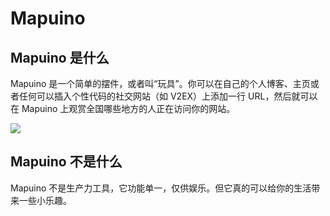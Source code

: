 # Mapuino

## Mapuino 是什么

Mapuino 是一个简单的摆件，或者叫“玩具”。你可以在自己的个人博客、主页或者任何可以插入个性代码的社交网站（如 V2EX）上添加一行 URL，然后就可以在 Mapuino 上观赏全国哪些地方的人正在访问你的网站。

![](https://img.vvzero.com/blog/Mapuino-a-cute-knickknack-for-web-access-monitor/1.jpg)

## Mapuino 不是什么

Mapuino 不是生产力工具，它功能单一，仅供娱乐。但它真的可以给你的生活带来一些小乐趣。
